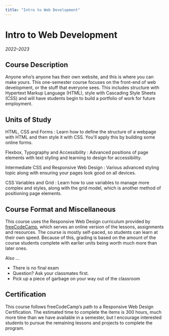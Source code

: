 ```yaml
---
title: "Intro to Web Development"
---
```


# Intro to Web Development
_2022–2023_

## Course Description

Anyone who’s anyone has their own website, and this is where you can make yours. This one-semester course focuses on the front-end of web development, or the stuff that everyone sees. This includes structure with Hypertext Markup Language (HTML), style with Cascading Style Sheets (CSS) and will have students begin to build a portfolio of work for future employment.

## Units of Study

HTML, CSS and Forms
: Learn how to define the structure of a webpage with HTML and then style it with CSS. You'll apply this by building some online forms.

Flexbox, Typography and Accessibility
: Advanced positions of page elements with text styling and learning to design for accessibility.

Intermediate CSS and Responsive Web Design
: Various advanced styling topic along with ensuring your pages look good on all devices.

CSS Variables and Grid
: Learn how to use variables to manage more complex and styles, along with the grid model, which is another method of positioning page elements.

## Course Format and Miscellaneous

This course uses the Responsive Web Design curriculum provided by [freeCodeCamp](https://www.freecodecamp.org/), which serves an online version of the lessons, assignments and resources. The course is mostly self-paced, so students can learn at their own speed. Because of this, grading is based on the amount of the course students complete with earlier units being worth much more than later ones. 

Also …

- There is no final exam
- Question? Ask your classmates first.
- Pick up a piece of garbage on your way out of the classroom

## Certification

This course follows freeCodeCamp’s path to a Responsive Web Design Certification. The estimated time to complete the items is 300 hours, much more time than we have available in a semester, but I encourage interested students to pursue the remaining lessons and projects to complete the program.